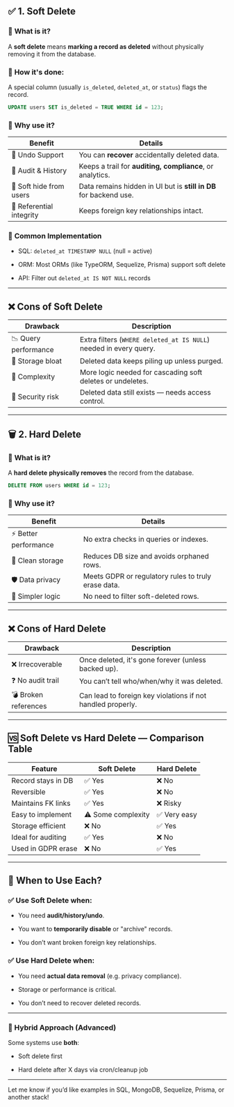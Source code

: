 

## ✅ **1. Soft Delete**

### 🔹 **What is it?**

A **soft delete** means **marking a record as deleted** without physically removing it from the database.

### 🔹 **How it's done:**

A special column (usually `is_deleted`, `deleted_at`, or `status`) flags the record.

```sql
UPDATE users SET is_deleted = TRUE WHERE id = 123;
```

### 🔹 **Why use it?**

|Benefit|Details|
|---|---|
|🔁 Undo Support|You can **recover** accidentally deleted data.|
|📜 Audit & History|Keeps a trail for **auditing, compliance**, or analytics.|
|🔐 Soft hide from users|Data remains hidden in UI but is **still in DB** for backend use.|
|🔀 Referential integrity|Keeps foreign key relationships intact.|

### 🔹 **Common Implementation**

- SQL: `deleted_at TIMESTAMP NULL` (null = active)
    
- ORM: Most ORMs (like TypeORM, Sequelize, Prisma) support soft delete
    
- API: Filter out `deleted_at IS NOT NULL` records
    

---

## ❌ **Cons of Soft Delete**

|Drawback|Description|
|---|---|
|📉 Query performance|Extra filters (`WHERE deleted_at IS NULL`) needed in every query.|
|🧹 Storage bloat|Deleted data keeps piling up unless purged.|
|🔄 Complexity|More logic needed for cascading soft deletes or undeletes.|
|🔐 Security risk|Deleted data still exists — needs access control.|

---

## 🗑️ **2. Hard Delete**

### 🔹 **What is it?**

A **hard delete** **physically removes** the record from the database.

```sql
DELETE FROM users WHERE id = 123;
```

### 🔹 **Why use it?**

|Benefit|Details|
|---|---|
|⚡ Better performance|No extra checks in queries or indexes.|
|🧼 Clean storage|Reduces DB size and avoids orphaned rows.|
|🛡️ Data privacy|Meets GDPR or regulatory rules to truly erase data.|
|🧩 Simpler logic|No need to filter soft-deleted rows.|

---

## ❌ **Cons of Hard Delete**

|Drawback|Description|
|---|---|
|❌ Irrecoverable|Once deleted, it's gone forever (unless backed up).|
|❓ No audit trail|You can’t tell who/when/why it was deleted.|
|💣 Broken references|Can lead to foreign key violations if not handled properly.|

---

## 🆚 **Soft Delete vs Hard Delete** — Comparison Table

|Feature|Soft Delete|Hard Delete|
|---|---|---|
|Record stays in DB|✅ Yes|❌ No|
|Reversible|✅ Yes|❌ No|
|Maintains FK links|✅ Yes|❌ Risky|
|Easy to implement|⚠️ Some complexity|✅ Very easy|
|Storage efficient|❌ No|✅ Yes|
|Ideal for auditing|✅ Yes|❌ No|
|Used in GDPR erase|❌ No|✅ Yes|

---

## 🧠 When to Use Each?

### ✅ **Use Soft Delete when:**

- You need **audit/history/undo**.
    
- You want to **temporarily disable** or "archive" records.
    
- You don’t want broken foreign key relationships.
    

### ✅ **Use Hard Delete when:**

- You need **actual data removal** (e.g. privacy compliance).
    
- Storage or performance is critical.
    
- You don’t need to recover deleted records.
    

---

### 🔄 Hybrid Approach (Advanced)

Some systems use **both**:

- Soft delete first
    
- Hard delete after X days via cron/cleanup job
    

---

Let me know if you’d like examples in SQL, MongoDB, Sequelize, Prisma, or another stack!